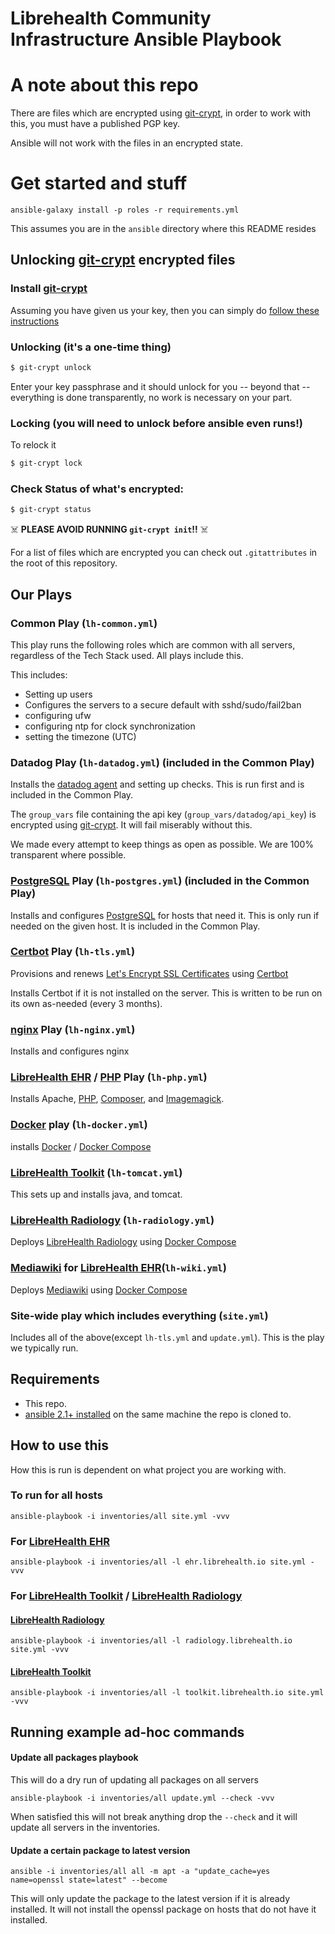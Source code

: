 Librehealth Community Infrastructure Ansible Playbook
======================

# A note about this repo
There are files which are encrypted using [git-crypt][], in order to work with this, you must have a published PGP key.

Ansible will not work with the files in an encrypted state.

# Get started and stuff

`ansible-galaxy install -p roles -r requirements.yml`

This assumes you are in the `ansible` directory where this README resides

## Unlocking [git-crypt][] encrypted files

### Install [git-crypt][]

Assuming you have given us your key, then you can simply do [follow these instructions](https://raw.githubusercontent.com/AGWA/git-crypt/master/INSTALL.md)

### Unlocking (it's a one-time thing)
```sh
$ git-crypt unlock
```

Enter your key passphrase and it should unlock for you -- beyond that -- everything is done transparently, no work is necessary on your part.

### Locking (you will need to unlock before ansible even runs!)

To relock it
```sh
$ git-crypt lock
```
### Check Status of what's encrypted:

```sh
$ git-crypt status
```
:skull_and_crossbones: **PLEASE AVOID RUNNING `git-crypt init`!!**  :skull_and_crossbones:

For a list of files which are encrypted you can check out `.gitattributes` in the root of this repository.

## Our Plays


### Common Play (`lh-common.yml`)
This play runs the following roles which are common with all servers, regardless of the Tech Stack used. All plays include this.

This includes:

- Setting up users
- Configures the servers to a secure default with sshd/sudo/fail2ban
- configuring ufw
- configuring ntp for clock synchronization
- setting the timezone (UTC)

### Datadog Play (`lh-datadog.yml`) (included in the Common Play)
Installs the [datadog agent](https://datadog.com) and setting up checks. This is run first and is included in the Common Play.

The `group_vars` file containing the api key (`group_vars/datadog/api_key`) is encrypted using [git-crypt][].  It will fail miserably without this.

We made every attempt to keep things as open as possible. We are 100% transparent where possible.

### [PostgreSQL][] Play (`lh-postgres.yml`) (included in the Common Play)
Installs and configures [PostgreSQL][] for hosts that need it. This is only run if needed on the given host. It is included in the Common Play.

### [Certbot][] Play (`lh-tls.yml`)
Provisions and renews [Let's Encrypt SSL Certificates](https://letsencrypt.org) using [Certbot][]

Installs Certbot if it is not installed on the server. This is written to be run on its own as-needed (every 3 months).

### [nginx][] Play (`lh-nginx.yml`)
Installs and configures nginx

### [LibreHealth EHR][] / [PHP][] Play (`lh-php.yml`)
Installs Apache, [PHP](https://php.net), [Composer](https://getcomposer.org), and [Imagemagick](https://www.imagemagick.org/script/index.php).

### [Docker][] play (`lh-docker.yml`)
installs [Docker][] / [Docker Compose][]

### [LibreHealth Toolkit][] (`lh-tomcat.yml`)
This sets up and installs java, and tomcat.

### [LibreHealth Radiology][] (`lh-radiology.yml`)
Deploys [LibreHealth Radiology][] using [Docker Compose][]

### [Mediawiki][] for [LibreHealth EHR][](`lh-wiki.yml`)
Deploys [Mediawiki][] using [Docker Compose][]

### Site-wide play which includes everything (`site.yml`)
Includes all of the above(except `lh-tls.yml` and `update.yml`). This is the play we typically run.

## Requirements
* This repo.
* [ansible  2.1+ installed](http://docs.ansible.com/ansible/intro_installation.html) on the same machine the repo is cloned to.


## How to use this
How this is run is dependent on what project you are working with.

### To run for all hosts

`ansible-playbook -i inventories/all site.yml -vvv`

### For [LibreHealth EHR][]

`ansible-playbook -i inventories/all -l ehr.librehealth.io site.yml -vvv`

### For [LibreHealth Toolkit][] / [LibreHealth Radiology][]

#### [LibreHealth Radiology][]

`ansible-playbook -i inventories/all -l radiology.librehealth.io site.yml -vvv`

#### [LibreHealth Toolkit][]

`ansible-playbook -i inventories/all -l toolkit.librehealth.io site.yml -vvv`

## Running example ad-hoc commands

#### Update all packages playbook
This will do a dry run of updating all packages on all servers

`ansible-playbook -i inventories/all update.yml --check -vvv`

When satisfied this will not break anything drop the `--check` and it will update all servers in the inventories.

#### Update a certain package to latest version

`ansible -i inventories/all all -m apt -a "update_cache=yes name=openssl state=latest" --become`

This will only update the package to the latest version if it is already installed.  It will not install the openssl package on hosts that do not have it installed.

[Certbot]: https://certbot.eff.org
[git-crypt]: https://github.com/AGWA/git-crypt
[LibreHealth EHR]: https://librehealth.io/projects/lh-ehr
[LibreHealth Radiology]: https://librehealth.io/projects/lh-radiology
[LibreHealth Toolkit]: https://librehealth.io/projects/lh-toolkit
[PostgreSQL]: https://www.postgresql.org
[Docker]: https://docs.docker.com/engine
[Docker Compose]: https://docs.docker.com/compose
[PHP]: https://php.net
[nginx]: https://nginx.com
[Mediawiki]: https://www.mediawiki.org/wiki/MediaWiki
